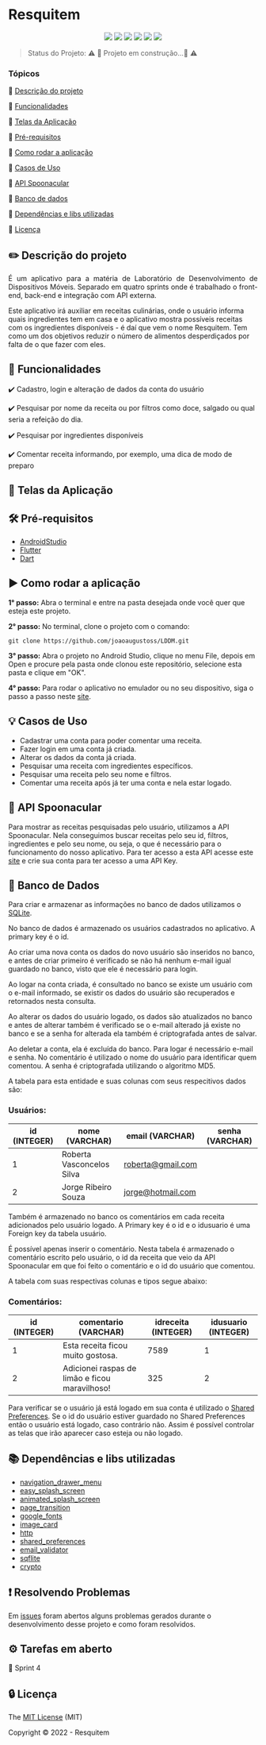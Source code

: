 <h1>Resquitem</h1> 

<p align="center">
  <img src="https://img.shields.io/static/v1?label=Flutter&message=framework&color=blue&style=for-the-badge&logo=FLUTTER"/>
  <img src="https://img.shields.io/static/v1?label=Google Play Store&message=deploy&color=blue&style=for-the-badge&logo=Google Play Store"/>
  <img src="http://img.shields.io/static/v1?label=License&message=MIT&color=green&style=for-the-badge"/>
  <img src="http://img.shields.io/static/v1?label=Dart&message=2.18.2&color=red&style=for-the-badge&logo=Dart"/>
  <img src="http://img.shields.io/static/v1?label=TESTES&message=%3E100&color=GREEN&style=for-the-badge"/>
   <img src="http://img.shields.io/static/v1?label=STATUS&message=EM%20DESENVOLVIMENTO&color=RED&style=for-the-badge"/>
</p>

> Status do Projeto: :warning: 🚧 Projeto em construção...🚧 :warning:

### Tópicos 

:small_blue_diamond: [Descrição do projeto](#descrição-do-projeto)

:small_blue_diamond: [Funcionalidades](#funcionalidades)

:small_blue_diamond: [Telas da Aplicação](#telas-da-aplicação)

:small_blue_diamond: [Pré-requisitos](#pré-requisitos)

:small_blue_diamond: [Como rodar a aplicação](#como-rodar-a-aplicação)

:small_blue_diamond: [Casos de Uso](#casos-de-uso)

:small_blue_diamond: [API Spoonacular](#api-spoonacular)

:small_blue_diamond: [Banco de dados](#banco-de-dados)

:small_blue_diamond: [Dependências e libs utilizadas](#dependências-e-libs-utilizadas)

:small_blue_diamond: [Licença](#licença)


## :pencil2: Descrição do projeto 

<p align="justify">
  É um aplicativo para a matéria de Laboratório de Desenvolvimento de Dispositivos Móveis. Separado em quatro sprints onde é trabalhado o front-end, back-end e integração com API externa.

Este aplicativo irá auxiliar em receitas culinárias, onde o usuário informa quais ingredientes tem em casa e o aplicativo mostra possíveis receitas com os ingredientes disponíveis - é daí que vem o nome Resquitem. Tem como um dos objetivos reduzir o número de alimentos desperdiçados por falta de o que fazer com eles.  
</p>

## :receipt: Funcionalidades 

:heavy_check_mark: Cadastro, login e alteração de dados da conta do usuário

:heavy_check_mark: Pesquisar por nome da receita ou por filtros como doce, salgado ou qual seria a refeição do dia.  

:heavy_check_mark: Pesquisar por ingredientes disponíveis

:heavy_check_mark: Comentar receita informando, por exemplo, uma dica de modo de preparo



## :iphone: Telas da Aplicação 



## 🛠 Pré-requisitos

- [AndroidStudio](https://developer.android.com/)
- [Flutter](https://flutter.dev/)
- [Dart](https://dart.dev/)


## :arrow_forward: Como rodar a aplicação 

**1° passo:** Abra o terminal e entre na pasta desejada onde você quer que esteja este projeto.

**2° passo:** No terminal, clone o projeto com o comando: 

```
git clone https://github.com/joaoaugustoss/LDDM.git
```

**3° passo:** Abra o projeto no Android Studio, clique no menu File, depois em Open e procure pela pasta onde clonou este repositório, selecione esta pasta e clique em "OK".

**4° passo:** Para rodar o aplicativo no emulador ou no seu dispositivo, siga o passo a passo neste [site](https://developer.android.com/training/basics/firstapp/running-app?hl=pt-br#:~:text=No%20Android%20Studio%2C%20crie%20um,voc%C3%AA%20quer%20executar%20o%20app.).



## :bulb: Casos de Uso

- Cadastrar uma conta para poder comentar uma receita.
- Fazer login em uma conta já criada.
- Alterar os dados da conta já criada.
- Pesquisar uma receita com ingredientes específicos.
- Pesquisar uma receita pelo seu nome e filtros.
- Comentar uma receita após já ter uma conta e nela estar logado.

## :link: API Spoonacular

Para mostrar as receitas pesquisadas pelo usuário, utilizamos a API Spoonacular. Nela conseguimos buscar receitas pelo seu id, filtros, ingredientes e pelo seu nome, ou seja, o que é necessário para o funcionamento do nosso aplicativo. Para ter acesso a esta API acesse este [site](https://react-pdf.org/](https://spoonacular.com/food-api/console#Dashboard)) e crie sua conta para ter acesso a uma API Key.

## :floppy_disk: Banco de Dados 

Para criar e armazenar as informações no banco de dados utilizamos o [SQLite](https://pub.dev/packages/sqflite).

No banco de dados é armazenado os usuários cadastrados no aplicativo. A primary key é o id. 

Ao criar uma nova conta os dados do novo usuário são inseridos no banco, e antes de criar primeiro é verificado se não há nenhum e-mail igual guardado no banco, visto que ele é necessário para login. 

Ao logar na conta criada, é consultado no banco se existe um usuário com o e-mail informado, se existir os dados do usuário são recuperados e retornados nesta consulta. 

Ao alterar os dados do usuário logado, os dados são atualizados no banco e antes de alterar também é verificado se o e-mail alterado já existe no banco e se a senha for alterada ela também é criptografada antes de salvar. 

Ao deletar a conta, ela é excluída do banco. 
Para logar é necessário e-mail e senha. No comentário é utilizado o nome do usuário para identificar quem comentou. A senha é criptografada utilizando o algoritmo MD5. 

A tabela para esta entidade e suas colunas com seus respecitivos dados são:

### Usuários: 

|id (INTEGER)|nome (VARCHAR)|email (VARCHAR)|senha (VARCHAR)|
| -------- |-------- |-------- |-------- |
|1|Roberta Vasconcelos Silva|roberta@gmail.com||
|2|Jorge Ribeiro Souza|jorge@hotmail.com||

Também é armazenado no banco os comentários em cada receita adicionados pelo usuário logado. A Primary key é o id e o idusuario é uma Foreign key da tabela usuário. 

É possível apenas inserir o comentário. Nesta tabela é armazenado o comentário escrito pelo usuário, o id da receita que veio da API Spoonacular em que foi feito o comentário e o id do usuário que comentou. 

A tabela com suas respectivas colunas e tipos segue abaixo:

### Comentários: 

|id (INTEGER)|comentario (VARCHAR)|idreceita (INTEGER) |idusuario (INTEGER)|
| -------- |-------- |-------- |-------- |
|1|Esta receita ficou muito gostosa.|7589|1|
|2|Adicionei raspas de limão e ficou maravilhoso!|325|2|

Para verificar se o usuário já está logado em sua conta é utilizado o [Shared Preferences](https://pub.dev/packages/shared_preferences). Se o id do usuário estiver guardado no Shared Preferences então o usuário está logado, caso contrário não. Assim é possível controlar as telas que irão aparecer caso esteja ou não logado. 


## :books: Dependências e libs utilizadas 

- [navigation_drawer_menu](https://pub.dev/packages/navigation_drawer_menu)
- [easy_splash_screen](https://pub.dev/packages/easy_splash_screen)
- [animated_splash_screen](https://pub.dev/packages/animated_splash_screen)
- [page_transition](https://pub.dev/packages/page_transition)
- [google_fonts](https://pub.dev/packages/google_fonts)
- [image_card](https://pub.dev/packages/image_card)
- [http](https://pub.dev/packages/http)
- [shared_preferences](https://pub.dev/packages/shared_preferences)
- [email_validator](https://pub.dev/packages/email_validator)
- [sqflite](https://pub.dev/packages/sqflite)
- [crypto](https://pub.dev/packages/crypto)


## :exclamation: Resolvendo Problemas 

Em [issues]() foram abertos alguns problemas gerados durante o desenvolvimento desse projeto e como foram resolvidos. 

## :gear: Tarefas em aberto

:memo: Sprint 4


## :lock: Licença 

The [MIT License]() (MIT)

Copyright :copyright: 2022 - Resquitem
